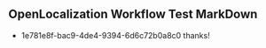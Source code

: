 ## OpenLocalization Workflow Test MarkDown
* 1e781e8f-bac9-4de4-9394-6d6c72b0a8c0 
thanks!<!--HONumber=Mar16_HO3-->
